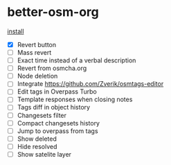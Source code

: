 # better-osm-org

[install](https://raw.githubusercontent.com/deevroman/better-osm-org/master/better-osm-org.user.js)

- [x] Revert button
- [ ] Mass revert
- [ ] Exact time instead of a verbal description
- [ ] Revert from osmcha.org
- [ ] Node deletion
- [ ] Integrate https://github.com/Zverik/osmtags-editor
- [ ] Edit tags in Overpass Turbo
- [ ] Template responses when closing notes
- [ ] Tags diff in object history
- [ ] Changesets filter
- [ ] Compact changesets history
- [ ] Jump to overpass from tags
- [ ] Show deleted
- [ ] Hide resolved
- [ ] Show satelite layer
